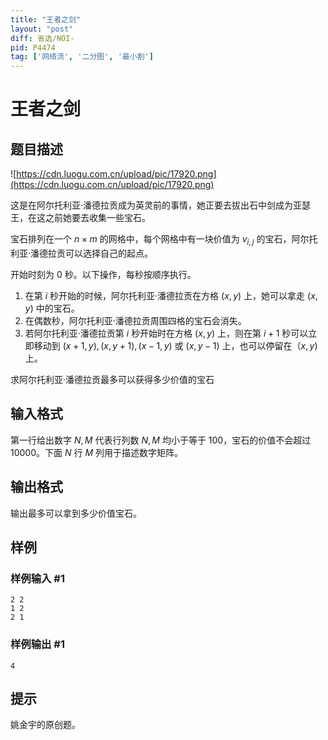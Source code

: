 ```yaml
---
title: "王者之剑"
layout: "post"
diff: 省选/NOI-
pid: P4474
tag: ['网络流', '二分图', '最小割']
---
```

# 王者之剑
## 题目描述

![https://cdn.luogu.com.cn/upload/pic/17920.png](https://cdn.luogu.com.cn/upload/pic/17920.png)  

这是在阿尔托利亚·潘德拉贡成为英灵前的事情，她正要去拔出石中剑成为亚瑟王，在这之前她要去收集一些宝石。

宝石排列在一个 $n \times m$ 的网格中，每个网格中有一块价值为 $v_{i,j}$ 的宝石，阿尔托利亚·潘德拉贡可以选择自己的起点。

开始时刻为 $0$ 秒。以下操作，每秒按顺序执行。

1. 在第 $i$ 秒开始的时候，阿尔托利亚·潘德拉贡在方格 $(x,y)$ 上，她可以拿走 $(x, y)$ 中的宝石。
2. 在偶数秒，阿尔托利亚·潘德拉贡周围四格的宝石会消失。
3. 若阿尔托利亚·潘德拉贡第 $i$ 秒开始时在方格 $(x,y)$ 上，则在第 $i+1$ 秒可以立即移动到 $(x+1,y),(x,y+1),(x-1,y)$ 或 $(x, y- 1)$ 上，也可以停留在（$x,y)$ 上。


求阿尔托利亚·潘德拉贡最多可以获得多少价值的宝石
## 输入格式

第一行给出数字 $N,M$ 代表行列数 $N,M$ 均小于等于 $100$，宝石的价值不会超过 $10000$。下面 $N$ 行 $M$ 列用于描述数字矩阵。
## 输出格式

输出最多可以拿到多少价值宝石。
## 样例

### 样例输入 #1
```
2 2
1 2
2 1
```
### 样例输出 #1
```
4
```
## 提示

姚金宇的原创题。
